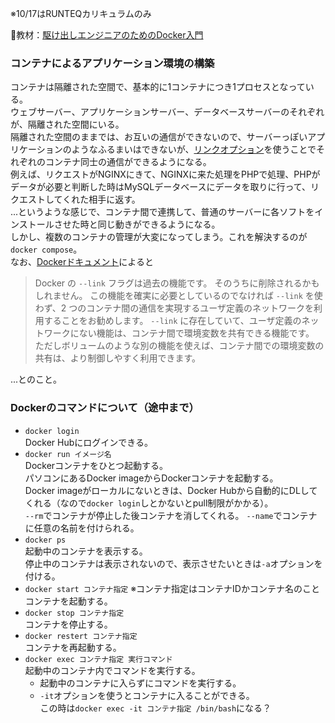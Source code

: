 ※10/17はRUNTEQカリキュラムのみ

:open_book:教材：[駆け出しエンジニアのためのDocker入門](https://www.udemy.com/course/docker-startup/?couponCode=PLOYALTY0923)

### コンテナによるアプリケーション環境の構築  
コンテナは隔離された空間で、基本的に1コンテナにつき1プロセスとなっている。  
ウェブサーバー、アプリケーションサーバー、データベースサーバーのそれぞれが、隔離された空間にいる。  
隔離された空間のままでは、お互いの通信ができないので、サーバーっぽいアプリケーションのようなふるまいはできないが、[リンクオプション](https://docs.docker.jp/engine/userguide/networking/default_network/dockerlinks.html)を使うことでそれぞれのコンテナ同士の通信ができるようになる。  
例えば、リクエストがNGINXにきて、NGINXに来た処理をPHPで処理、PHPがデータが必要と判断した時はMySQLデータベースにデータを取りに行って、リクエストしてくれた相手に返す。  
...というような感じで、コンテナ間で連携して、普通のサーバーに各ソフトをインストールさせた時と同じ動きができるようになる。  
しかし、複数のコンテナの管理が大変になってしまう。これを解決するのが`docker compose`。  
なお、[Dockerドキュメント](https://docs.docker.jp/engine/userguide/networking/default_network/dockerlinks.html)によると  
> Docker の `--link` フラグは過去の機能です。 そのうちに削除されるかもしれません。 この機能を確実に必要としているのでなければ `--link` を使わず、2 つのコンテナ間の通信を実現するユーザ定義のネットワークを利用することをお勧めします。 `--link` に存在していて、ユーザ定義のネットワークにない機能は、コンテナ間で環境変数を共有できる機能です。 ただしボリュームのような別の機能を使えば、コンテナ間での環境変数の共有は、より制御しやすく利用できます。

...とのこと。
 
### Dockerのコマンドについて（途中まで）  
- `docker login`  
  Docker Hubにログインできる。  
- `docker run イメージ名`  
  Dockerコンテナをひとつ起動する。  
  パソコンにあるDocker imageからDockerコンテナを起動する。  
  Docker imageがローカルにないときは、Docker Hubから自動的にDLしてくれる（なので`docker login`しとかないとpull制限がかかる）。  
  `--rm`でコンテナが停止した後コンテナを消してくれる。 
  `--name`でコンテナに任意の名前を付けられる。  
- `docker ps`   
  起動中のコンテナを表示する。  
  停止中のコンテナは表示されないので、表示させたいときは`-a`オプションを付ける。  
- `docker start コンテナ指定`
  ※コンテナ指定はコンテナIDかコンテナ名のこと  
  コンテナを起動する。  
- `docker stop コンテナ指定`  
  コンテナを停止する。  
- `docker restert コンテナ指定`  
  コンテナを再起動する。  
- `docker exec コンテナ指定 実行コマンド`  
  起動中のコンテナ内でコマンドを実行する。 
  - 起動中のコンテナに入らずにコマンドを実行する。
  - `-it`オプションを使うとコンテナに入ることができる。  
    この時は`docker exec -it コンテナ指定 /bin/bash`になる？
